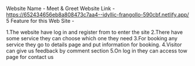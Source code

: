 
Website Name - Meet & Greet
Website Link - https://652434656eb8a808473c7aa4--idyllic-frangollo-590cbf.netlify.app/
5 Feature for this Web Site -

1.The website have log in and register from to enter the site
2.There have some service they can choose which one they need
3.For booking any service they go to details page and put information for booking.
4.Visitor can give us feedback by comment section
5.On log in they can access tow page for contact us
